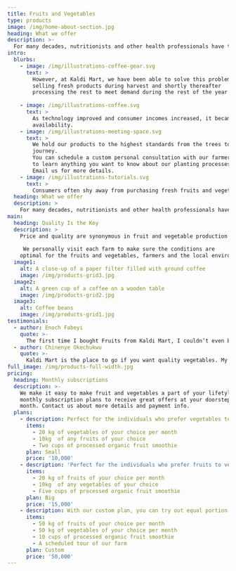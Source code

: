 ```yaml
---
title: Fruits and Vegetables
type: products
image: /img/home-about-section.jpg
heading: What we offer
description: >-
  For many decades, nutritionists and other health professionals have tried to get consumers to consume more fresh produce.
intro:
  blurbs:
    - image: /img/illustrations-coffee-gear.svg
      text: >
        However, at Kaldi Mart, we have been able to solve this problem by
        selling fresh products during harvest and shortly thereafter
        processing the rest to meet demand during the rest of the year
        
    - image: /img/illustrations-coffee.svg
      text: >
        As technology improved and consumer incomes increased, it became possible to provide fresh produce year-round. Check our post or contact us directly for current
        availability.
    - image: /img/illustrations-meeting-space.svg
      text: >
        We hold our products to the highest standards from the trees to the processing. That’s why we’re meticulous and transparent about each step of the fruits and vegetable
        journey.
        You can schedule a custom personal consultation with our farmers
        to learn anything you want to know about our planting processes.
        Email us for more details.
    - image: /img/illustrations-tutorials.svg
      text: >
        Consumers often shy away from purchasing fresh fruits and vegetables because they don't know how to prepare and cook them. Vegetable and fruit marketing professionals working for produce suppliers, as well as retailers, can take the initiative in educating consumers on different ways to prepare their produce and incorporate vegetables and fruits into their daily and weekly meal plans.
  heading: What we offer
  description: >
    For many decades, nutritionists and other health professionals have tried to get consumers to consume more fresh produce. Fruits and vegetables are produced seasonally, but the market requires products throughout the year. 
main:
  heading: Quality Is the Key 
  description: >
    Price and quality are synonymous in fruit and vegetable production. Unfortunately, it is not always easy to know what is meant by "high quality" and quality judgment often varies from year to year.
    
     We personally visit each farm to make sure the conditions are
    optimal for the fruits and vegetables, farmers and the local environment.
  image1:
    alt: A close-up of a paper filter filled with ground coffee
    image: /img/products-grid3.jpg
  image2:
    alt: A green cup of a coffee on a wooden table
    image: /img/products-grid2.jpg
  image3:
    alt: Coffee beans
    image: /img/products-grid1.jpg
testimonials:
  - author: Enoch Fabeyi
    quote: >-
      The first time I bought Fruits from Kaldi Mart, I couldn’t even believe it was so fresh and spotlesss.
  - author: Chinenye Okechukwu
    quote: >-
      Kaldi Mart is the place to go if you want quality vegetables. My family has been living an healthy lifestyle since I discovered Kaldi Mart
full_image: /img/products-full-width.jpg
pricing:
  heading: Monthly subscriptions
  description: >-
    We make it easy to make fruit and vegetables a part of your lifetyle. Choose one of our
    monthly subscription plans to receive great offers at your doorstep each
    month. Contact us about more details and payment info.
  plans:
    - description: Perfect for the individuals who prefer vegetables to fruits.
      items:
        - 20 kg of vegetables of your choice per month
        - 10kg  of any fruits of your choice
        - Two cups of processed organic fruit smoothie
      plan: Small
      price: '10,000'
    - description: 'Perfect for the individuals who prefer fruits to vegetables'
      items:
        - 20 kg of fruits of your choice per month
        - 10kg  of any vegetables of your choice
        - Five cups of processed organic fruit smoothie
      plan: Big
      price: '15,000'
    - description: With our custom plan, you can try out equal portion of fruits and vegetables
      items:
        - 50 kg of fruits of your choice per month
        - 50 kg of vegetables of your choice per month
        - 10 cups of processed organic fruit smoothie
        - A scheduled tour of our farm 
      plan: Custom
      price: '50,000'
---
```



